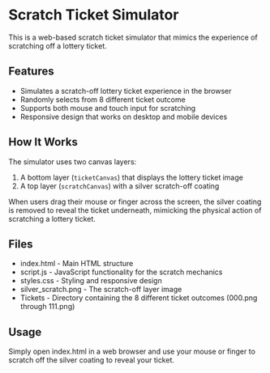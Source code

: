 # Scratch Ticket Simulator

This is a web-based scratch ticket simulator that mimics the experience of scratching off a lottery ticket.

## Features

- Simulates a scratch-off lottery ticket experience in the browser
- Randomly selects from 8 different ticket outcome
- Supports both mouse and touch input for scratching
- Responsive design that works on desktop and mobile devices

## How It Works

The simulator uses two canvas layers:
1. A bottom layer (`ticketCanvas`) that displays the lottery ticket image
2. A top layer (`scratchCanvas`) with a silver scratch-off coating

When users drag their mouse or finger across the screen, the silver coating is removed to reveal the ticket underneath, mimicking the physical action of scratching a lottery ticket.

## Files

- index.html - Main HTML structure
- script.js - JavaScript functionality for the scratch mechanics
- styles.css - Styling and responsive design
- silver_scratch.png - The scratch-off layer image
- Tickets - Directory containing the 8 different ticket outcomes (000.png through 111.png)

## Usage

Simply open index.html in a web browser and use your mouse or finger to scratch off the silver coating to reveal your ticket.
